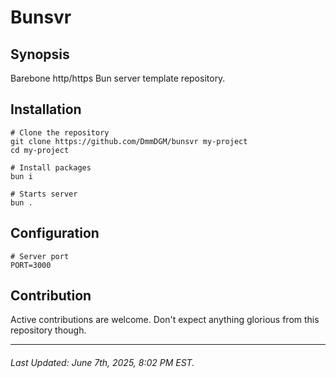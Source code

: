 # Bunsvr

## Synopsis

Barebone http/https Bun server template repository.

## Installation

```
# Clone the repository
git clone https://github.com/DmmDGM/bunsvr my-project
cd my-project

# Install packages
bun i

# Starts server
bun .
```

## Configuration

```.env
# Server port
PORT=3000
```

## Contribution

Active contributions are welcome. Don't expect anything glorious from this repository though.

---

###### Last Updated: June 7th, 2025, 8:02 PM EST.
